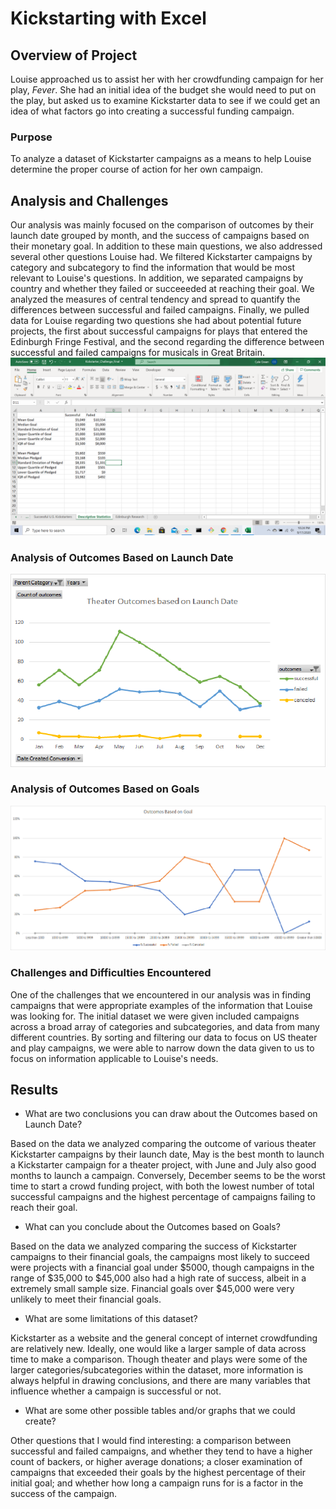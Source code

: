 # Kickstarting with Excel

## Overview of Project

Louise approached us to assist her with her crowdfunding campaign for her play, *Fever*. She had an
initial idea of the budget she would need to put on the play, but asked us to examine Kickstarter
data to see if we could get an idea of what factors go into creating a successful funding campaign. 

### Purpose

To analyze a dataset of Kickstarter campaigns as a means to help Louise determine the proper course of 
action for her own campaign. 

## Analysis and Challenges

Our analysis was mainly focused on the comparison of outcomes by their launch date grouped by month, 
and the success of campaigns based on their monetary goal. In addition to these main questions, we 
also addressed several other questions Louise had. We filtered Kickstarter campaigns by category and 
subcategory to find the information that would be most relevant to Louise's questions. In addition, we 
separated campaigns by country and whether they failed or succeeeded at reaching their goal. We
analyzed the measures of central tendency and spread to quantify the differences between successful 
and failed campaigns. Finally, we pulled data for Louise regarding two questions she had about 
potential future projects, the first about successful campaigns for plays that entered the Edinburgh
Fringe Festival, and the second regarding the difference between successful and failed campaigns for 
musicals in Great Britain.
![Central Tendency and Spread Results](https://github.com/greensleeves8/kickstarter_analysis/blob/master/Central_Tendency_and_Spread.png "Central Tendency and Spread")

### Analysis of Outcomes Based on Launch Date

![May was the best month to launch a Kickstarter](https://github.com/greensleeves8/kickstarter_analysis/blob/master/Theater_Outcomes_vs_Launch.png "Outcomes by Launch Date")

### Analysis of Outcomes Based on Goals

![Campaigns with a goal under $5000 were most successful](https://github.com/greensleeves8/kickstarter_analysis/blob/master/Outcomes_vs_Goal.png "Outcomes by Goal")

### Challenges and Difficulties Encountered

One of the challenges that we encountered in our analysis was in finding campaigns that were
appropriate examples of the information that Louise was looking for. The initial dataset we 
were given included campaigns across a broad array of categories and subcategories, and data from
many different countries. By sorting and filtering our data to focus on US theater and play 
campaigns, we were able to narrow down the data given to us to focus on information applicable
to Louise's needs. 

## Results

- What are two conclusions you can draw about the Outcomes based on Launch Date?

Based on the data we analyzed comparing the outcome of various theater Kickstarter campaigns by their
launch date, May is the best month to launch a Kickstarter campaign for a theater project, with June 
and July also good months to launch a campaign. Conversely, December seems to be the worst time to 
start a crowd funding project, with both the lowest number of total successful campaigns and the 
highest percentage of campaigns failing to reach their goal.  

- What can you conclude about the Outcomes based on Goals?

Based on the data we analyzed comparing the success of Kickstarter campaigns to their financial goals, 
the campaigns most likely to succeed were projects with a financial goal under $5000, though campaigns 
in the range of $35,000 to $45,000 also had a high rate of success, albeit in a extremely small sample 
size. Financial goals over $45,000 were very unlikely to meet their financial goals. 

- What are some limitations of this dataset?

Kickstarter as a website and the general concept of internet crowdfunding are relatively new. Ideally, 
one would like a larger sample of data across time to make a comparison. Though theater and plays were
some of the larger categories/subcategories within the dataset, more information is always helpful in 
drawing conclusions, and there are many variables that influence whether a campaign is successful or 
not. 

- What are some other possible tables and/or graphs that we could create?

Other questions that I would find interesting: a comparison between successful and failed campaigns,
and whether they tend to have a higher count of backers, or higher average donations; a closer
examination of campaigns that exceeded their goals by the highest percentage of their initial goal; 
and whether how long a campaign runs for is a factor in the success of the campaign. 
